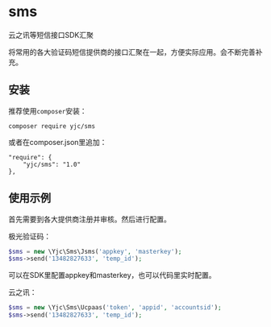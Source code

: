 # sms
云之讯等短信接口SDK汇聚

将常用的各大验证码短信提供商的接口汇聚在一起，方便实际应用。会不断完善补充。

## 安装
推荐使用`composer`安装：
```
composer require yjc/sms
```

或者在composer.json里追加：
```
"require": {
	"yjc/sms": "1.0"
},
```

## 使用示例
首先需要到各大提供商注册并审核。然后进行配置。

极光验证码：
``` php
$sms = new \Yjc\Sms\Jsms('appkey', 'masterkey');
$sms->send('13482827633', 'temp_id');
```
可以在SDK里配置appkey和masterkey，也可以代码里实时配置。

云之讯：
``` php
$sms = new \Yjc\Sms\Ucpaas('token', 'appid', 'accountsid');
$sms->send('13482827633', 'temp_id');
```



